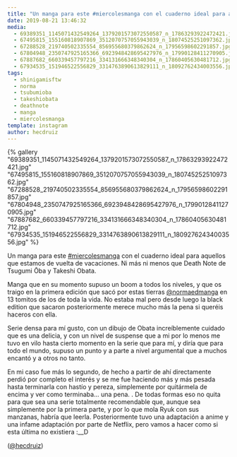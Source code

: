 ```yaml
---
title: "Un manga para este #miercolesmanga con el cuaderno ideal para aquellos que estamos de vuelta de vacaciones. Ni más ni menos que Death Note de Tsugumi Ōba y Takeshi Obata"
date: 2019-08-21 13:46:32
media: 
  - 69389351_1145071432549264_1379201573072550587_n_17863293922472421.jpg
  - 67495815_155160818907869_3512070757055943039_n_18074525251097362.jpg
  - 67288528_219740502335554_856955680379862624_n_17956598602291857.jpg
  - 67804948_2350747925165366_6923948428695427976_n_17990128411270905.jpg
  - 67887682_660339457797216_334131666348340304_n_17860405630481712.jpg
  - 67934535_151946522556829_3314763890613829111_n_18092762434003556.jpg
tags: 
  - shinigamisftw
  - norma
  - tsubumioba
  - takeshiobata
  - deathnote
  - manga
  - miercolesmanga
template: instagram
author: hecdruiz
---
```


{% gallery "69389351_1145071432549264_1379201573072550587_n_17863293922472421.jpg" "67495815_155160818907869_3512070757055943039_n_18074525251097362.jpg" "67288528_219740502335554_856955680379862624_n_17956598602291857.jpg" "67804948_2350747925165366_6923948428695427976_n_17990128411270905.jpg" "67887682_660339457797216_334131666348340304_n_17860405630481712.jpg" "67934535_151946522556829_3314763890613829111_n_18092762434003556.jpg" %}

Un manga para este [#miercolesmanga](/etiquetas/miercolesmanga) con el cuaderno ideal para aquellos que estamos de vuelta de vacaciones. Ni más ni menos que Death Note de Tsugumi Ōba y Takeshi Obata.

Manga que en su momento supuso un boom a todos los niveles, y que os traigo en la primera edición que sacó por estas tierras [@normaedmanga](https://instagram.com/normaedmanga) en 13 tomitos de los de toda la vida. No estaba mal pero desde luego la black edition que sacaron posteriormente merece mucho más la pena si queréis haceros con ella.

Serie densa para mí gusto, con un dibujo de Obata increíblemente cuidado que es una delicia, y con un nivel de suspense que a mi por lo menos me tuvo en vilo hasta cierto momento en la serie que para mí, y diría que para todo el mundo, supuso un punto y a parte a nivel argumental que a muchos encantó y a otros no tanto.

En mi caso fue más lo segundo, de hecho a partir de ahí directamente perdió por completo el interés y se me fue haciendo más y más pesada hasta terminarla con hastío y pereza, simplemente por quitármela de encima y ver como terminaba… una pena. .
De todas formas eso no quita para que sea una serie totalmente recomendable que, aunque sea simplemente por la primera parte, y por lo que mola Ryuk con sus manzanas, habría que leerla. Posteriormente tuvo una adaptación a anime y una infame adaptación por parte de Netflix, pero vamos a hacer como si esta última no existiera :__D

([@hecdruiz](https://instagram.com/hecdruiz))
